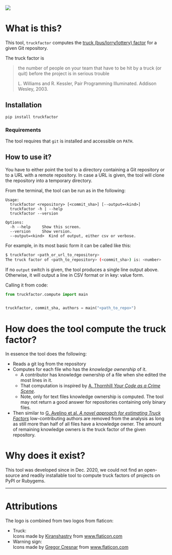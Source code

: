 ![](artwork/logo.png)

# What is this?

This tool, `truckfactor` computes the 
[truck (bus/lorry/lottery) factor](https://en.wikipedia.org/wiki/Bus_factor) for a 
given Git repository.

The truck factor is

  > the number of people on your team that have to be hit by a truck (or quit) 
  > before the project is in serious trouble
  >
  > L. Williams and R. Kessler, Pair Programming Illuminated. Addison Wesley, 2003.

<!-- One of the earliest occurrences of the term in a real project was in the Python
mailing list: 
["If Guido was hit by a bus?"](https://legacy.python.org/search/hypermail/python-1994q2/1040.html) -->


## Installation

```
pip install truckfactor
```

### Requirements

The tool requires that `git` is installed and accessible on `PATH`.


## How to use it?

You have to either point the tool to a directory containing a Git repository or
to a URL with a remote repository. In case a URL is given, the tool will clone
the repository into a temporary directory.

From the terminal, the tool can be run as in the following:

```
Usage:
  truckfactor <repository> [<commit_sha>] [--output=<kind>]
  truckfactor -h | --help
  truckfactor --version

Options:
  -h --help     Show this screen.
  --version     Show version.
  --output=<kind>  Kind of output, either csv or verbose.
```

For example, in its most basic form it can be called like this:

```bash
$ truckfactor <path_or_url_to_repository>
The truck factor of <path_to_repository> (<commit_sha>) is: <number>
```

If no `output` switch is given, the tool produces a single line output above. Otherwise, it will output a line in CSV format or in key: value form.


Calling it from code:

```python
from truckfactor.compute import main


truckfactor, commit_sha, authors = main("<path_to_repo>")
```


# How does the tool compute the truck factor?

In essence the tool does the following:

  * Reads a git log from the repository
  * Computes for each file who has the _knowledge ownership_ of it.
    - A contributor has knowledge ownership of a file when she edited the most 
    lines in it.
    - That computation is inspired by 
    [A. Thornhill _Your Code as a Crime Scene_](https://pragprog.com/titles/atcrime/your-code-as-a-crime-scene/).
    - Note, only for text files knowledge ownership is computed. The tool may 
    not return a good answer for repositories containing only binary files.
  * Then similar to [G. Avelino et al. *A novel approach for estimating Truck Factors*](https://peerj.com/preprints/1233.pdf) 
  low-contributing authors are removed from the analysis as long as still more 
  than half of all files have a knowledge owner. The amount of remaining 
  knowledge owners is the truck factor of the given repository.


# Why does it exist?

This tool was developed since in Dec. 2020, we could not find an open-source and readily installable tool to compute truck factors of projects on PyPI or Rubygems.

<!-- 
## References

https://link.springer.com/article/10.1007/s11219-019-09457-2

A novel approach for estimating truck factors.
https://github.com/aserg-ufmg/Truck-Factor

Assessing the Bus Factor of Git Repositories (https://ieeexplore.ieee.org/stamp/stamp.jsp?arnumber=7081864&casa_token=fJYjmp-T3RUAAAAA:o_c0hD_yzQHTQJF0rGtEldCmxWlj_E0qn-NN67dxk4rps-p3fcBKpzzonY5SuFez8NEJ5sEx&tag=1)
https://github.com/atlanmod/busfactor
https://github.com/SOM-Research/busfactor
   > the minimum number of people on your team who must be hit by a truck so that your project gets into serious trouble (Bowler, M. (2005). Truck factor. Online. http://www.agileadvice.com/2005/05/15/agilemanagement/truck-factor/, )

Quantifying and mitigating turnover-induced knowledge loss: case studies of Chrome and a project at Avaya
-> no tool available

Are Heroes common in FLOSS projects?
https://dl.acm.org/doi/pdf/10.1145/1852786.1852856?casa_token=zZmr-B41OKYAAAAA:z1z_-tQivlm19DqvLysjT2ZNOwvmCmeU_KqtNBM9I3R2ol7EFbQtxx8nFKe921jQgupkAwPRVtct
on SVN no tool linked


On the difficulty of computing the Truck Factor
https://www.researchgate.net/profile/Filippo_Ricca/publication/221219219_On_the_Difficulty_of_Computing_the_Truck_Factor/links/5746d7db08ae9ace8425ec3e/On-the-Difficulty-of-Computing-the-Truck-Factor.pdf
SVN no tools linked
 -->



-----

# Attributions

The logo is combined from two logos from flaticon:
  * Truck: <div>Icons made by <a href="https://www.flaticon.com/authors/kiranshastry" title="Kiranshastry">Kiranshastry</a> from <a href="https://www.flaticon.com/" title="Flaticon">www.flaticon.com</a></div>
  * Warning sign: <div>Icons made by <a href="https://www.flaticon.com/authors/gregor-cresnar" title="Gregor Cresnar">Gregor Cresnar</a> from <a href="https://www.flaticon.com/" title="Flaticon">www.flaticon.com</a></div>


